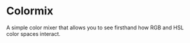 Colormix
========

A simple color mixer that allows you to see firsthand how RGB and HSL color spaces interact.
